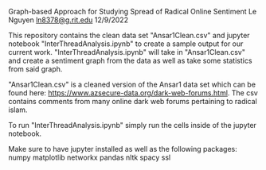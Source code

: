 Graph-based Approach for Studying Spread of Radical Online Sentiment
Le Nguyen
ln8378@g.rit.edu
12/9/2022

This repository contains the clean data set "Ansar1Clean.csv" and jupyter notebook "InterThreadAnalysis.ipynb" to create a sample output for our current work. "InterThreadAnalysis.ipynb" will take in "Ansar1Clean.csv" and create a sentiment graph from the data as well as take some statistics from said graph.

"Ansar1Clean.csv" is a cleaned version of the Ansar1 data set which can be found here: https://www.azsecure-data.org/dark-web-forums.html. The csv contains comments from many online dark web forums pertaining to radical islam.

To run "InterThreadAnalysis.ipynb" simply run the cells inside of the jupyter notebook.

Make sure to have jupyter installed as well as the following packages:
numpy 
matplotlib
networkx
pandas
nltk
spacy
ssl
